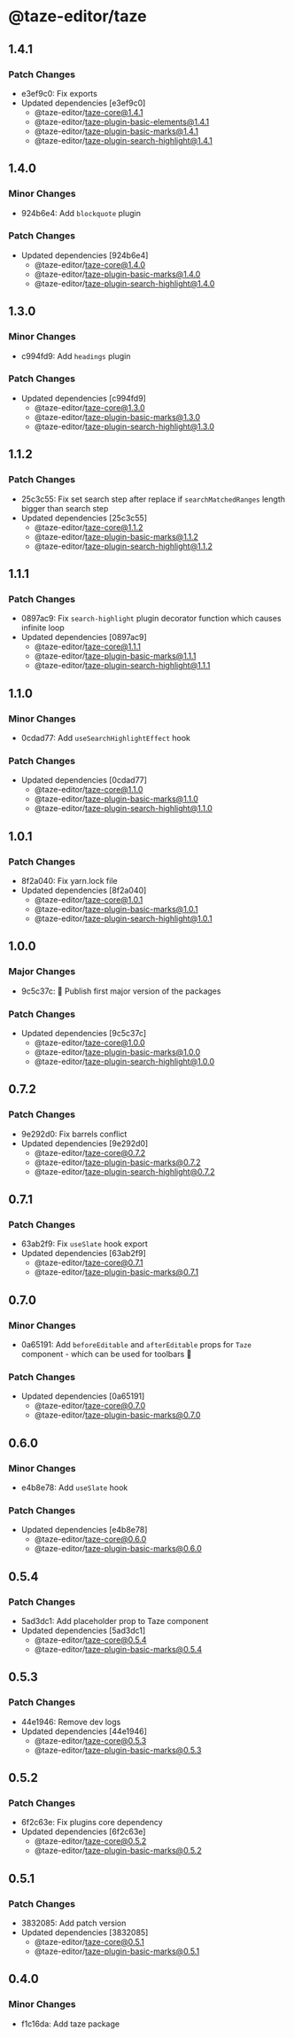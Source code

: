 # @taze-editor/taze

## 1.4.1

### Patch Changes

- e3ef9c0: Fix exports
- Updated dependencies [e3ef9c0]
  - @taze-editor/taze-core@1.4.1
  - @taze-editor/taze-plugin-basic-elements@1.4.1
  - @taze-editor/taze-plugin-basic-marks@1.4.1
  - @taze-editor/taze-plugin-search-highlight@1.4.1

## 1.4.0

### Minor Changes

- 924b6e4: Add `blockquote` plugin

### Patch Changes

- Updated dependencies [924b6e4]
  - @taze-editor/taze-core@1.4.0
  - @taze-editor/taze-plugin-basic-marks@1.4.0
  - @taze-editor/taze-plugin-search-highlight@1.4.0

## 1.3.0

### Minor Changes

- c994fd9: Add `headings` plugin

### Patch Changes

- Updated dependencies [c994fd9]
  - @taze-editor/taze-core@1.3.0
  - @taze-editor/taze-plugin-basic-marks@1.3.0
  - @taze-editor/taze-plugin-search-highlight@1.3.0

## 1.1.2

### Patch Changes

- 25c3c55: Fix set search step after replace if `searchMatchedRanges` length bigger than search step
- Updated dependencies [25c3c55]
  - @taze-editor/taze-core@1.1.2
  - @taze-editor/taze-plugin-basic-marks@1.1.2
  - @taze-editor/taze-plugin-search-highlight@1.1.2

## 1.1.1

### Patch Changes

- 0897ac9: Fix `search-highlight` plugin decorator function which causes infinite loop
- Updated dependencies [0897ac9]
  - @taze-editor/taze-core@1.1.1
  - @taze-editor/taze-plugin-basic-marks@1.1.1
  - @taze-editor/taze-plugin-search-highlight@1.1.1

## 1.1.0

### Minor Changes

- 0cdad77: Add `useSearchHighlightEffect` hook

### Patch Changes

- Updated dependencies [0cdad77]
  - @taze-editor/taze-core@1.1.0
  - @taze-editor/taze-plugin-basic-marks@1.1.0
  - @taze-editor/taze-plugin-search-highlight@1.1.0

## 1.0.1

### Patch Changes

- 8f2a040: Fix yarn.lock file
- Updated dependencies [8f2a040]
  - @taze-editor/taze-core@1.0.1
  - @taze-editor/taze-plugin-basic-marks@1.0.1
  - @taze-editor/taze-plugin-search-highlight@1.0.1

## 1.0.0

### Major Changes

- 9c5c37c: 🎉 Publish first major version of the packages

### Patch Changes

- Updated dependencies [9c5c37c]
  - @taze-editor/taze-core@1.0.0
  - @taze-editor/taze-plugin-basic-marks@1.0.0
  - @taze-editor/taze-plugin-search-highlight@1.0.0

## 0.7.2

### Patch Changes

- 9e292d0: Fix barrels conflict
- Updated dependencies [9e292d0]
  - @taze-editor/taze-core@0.7.2
  - @taze-editor/taze-plugin-basic-marks@0.7.2
  - @taze-editor/taze-plugin-search-highlight@0.7.2

## 0.7.1

### Patch Changes

- 63ab2f9: Fix `useSlate` hook export
- Updated dependencies [63ab2f9]
  - @taze-editor/taze-core@0.7.1
  - @taze-editor/taze-plugin-basic-marks@0.7.1

## 0.7.0

### Minor Changes

- 0a65191: Add `beforeEditable` and `afterEditable` props for `Taze` component - which can be used for toolbars 🧰

### Patch Changes

- Updated dependencies [0a65191]
  - @taze-editor/taze-core@0.7.0
  - @taze-editor/taze-plugin-basic-marks@0.7.0

## 0.6.0

### Minor Changes

- e4b8e78: Add `useSlate` hook

### Patch Changes

- Updated dependencies [e4b8e78]
  - @taze-editor/taze-core@0.6.0
  - @taze-editor/taze-plugin-basic-marks@0.6.0

## 0.5.4

### Patch Changes

- 5ad3dc1: Add placeholder prop to Taze component
- Updated dependencies [5ad3dc1]
  - @taze-editor/taze-core@0.5.4
  - @taze-editor/taze-plugin-basic-marks@0.5.4

## 0.5.3

### Patch Changes

- 44e1946: Remove dev logs
- Updated dependencies [44e1946]
  - @taze-editor/taze-core@0.5.3
  - @taze-editor/taze-plugin-basic-marks@0.5.3

## 0.5.2

### Patch Changes

- 6f2c63e: Fix plugins core dependency
- Updated dependencies [6f2c63e]
  - @taze-editor/taze-core@0.5.2
  - @taze-editor/taze-plugin-basic-marks@0.5.2

## 0.5.1

### Patch Changes

- 3832085: Add patch version
- Updated dependencies [3832085]
  - @taze-editor/taze-core@0.5.1
  - @taze-editor/taze-plugin-basic-marks@0.5.1

## 0.4.0

### Minor Changes

- f1c16da: Add taze package
